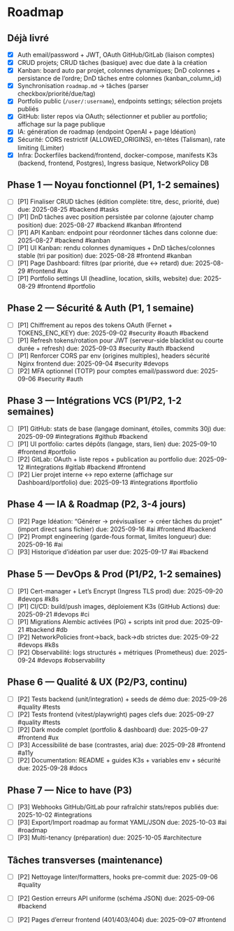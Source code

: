 # Roadmap

## Déjà livré
- [x] Auth email/password + JWT, OAuth GitHub/GitLab (liaison comptes)
- [x] CRUD projets; CRUD tâches (basique) avec due date à la création
- [x] Kanban: board auto par projet, colonnes dynamiques; DnD colonnes + persistance de l’ordre; DnD tâches entre colonnes (kanban_column_id)
- [x] Synchronisation `roadmap.md` → tâches (parser checkbox/priorité/due/tag)
- [x] Portfolio public (`/user/:username`), endpoints settings; sélection projets publiés
- [x] GitHub: lister repos via OAuth; sélectionner et publier au portfolio; affichage sur la page publique
- [x] IA: génération de roadmap (endpoint OpenAI + page Idéation)
- [x] Sécurité: CORS restrictif (ALLOWED_ORIGINS), en-têtes (Talisman), rate limiting (Limiter)
- [x] Infra: Dockerfiles backend/frontend, docker-compose, manifests K3s (backend, frontend, Postgres), Ingress basique, NetworkPolicy DB

## Phase 1 — Noyau fonctionnel (P1, 1-2 semaines)
- [ ] [P1] Finaliser CRUD tâches (édition complète: titre, desc, priorité, due) due: 2025-08-25 #backend #tasks
- [ ] [P1] DnD tâches avec position persistée par colonne (ajouter champ position) due: 2025-08-27 #backend #kanban #frontend
- [ ] [P1] API Kanban: endpoint pour réordonner tâches dans colonne due: 2025-08-27 #backend #kanban
- [ ] [P1] UI Kanban: rendu colonnes dynamiques + DnD tâches/colonnes stable (tri par position) due: 2025-08-28 #frontend #kanban
- [ ] [P1] Page Dashboard: filtres (par priorité, due <-> retard) due: 2025-08-29 #frontend #ux
- [ ] [P1] Portfolio settings UI (headline, location, skills, website) due: 2025-08-29 #frontend #portfolio

## Phase 2 — Sécurité & Auth (P1, 1 semaine)
- [ ] [P1] Chiffrement au repos des tokens OAuth (Fernet + TOKENS_ENC_KEY) due: 2025-09-02 #security #oauth #backend
- [ ] [P1] Refresh tokens/rotation pour JWT (serveur-side blacklist ou courte durée + refresh) due: 2025-09-03 #security #auth #backend
- [ ] [P1] Renforcer CORS par env (origines multiples), headers sécurité Nginx frontend due: 2025-09-04 #security #devops
- [ ] [P2] MFA optionnel (TOTP) pour comptes email/password due: 2025-09-06 #security #auth

## Phase 3 — Intégrations VCS (P1/P2, 1-2 semaines)
- [ ] [P1] GitHub: stats de base (langage dominant, étoiles, commits 30j) due: 2025-09-09 #integrations #github #backend
- [ ] [P1] UI portfolio: cartes dépôts (langage, stars, lien) due: 2025-09-10 #frontend #portfolio
- [ ] [P2] GitLab: OAuth + liste repos + publication au portfolio due: 2025-09-12 #integrations #gitlab #backend #frontend
- [ ] [P2] Lier projet interne ↔ repo externe (affichage sur Dashboard/portfolio) due: 2025-09-13 #integrations #portfolio

## Phase 4 — IA & Roadmap (P2, 3-4 jours)
- [ ] [P2] Page Idéation: “Générer → prévisualiser → créer tâches du projet” (import direct sans fichier) due: 2025-09-16 #ai #frontend #backend
- [ ] [P2] Prompt engineering (garde-fous format, limites longueur) due: 2025-09-16 #ai
- [ ] [P3] Historique d’idéation par user due: 2025-09-17 #ai #backend

## Phase 5 — DevOps & Prod (P1/P2, 1-2 semaines)
- [ ] [P1] Cert-manager + Let’s Encrypt (Ingress TLS prod) due: 2025-09-20 #devops #k8s
- [ ] [P1] CI/CD: build/push images, déploiement K3s (GitHub Actions) due: 2025-09-21 #devops #ci
- [ ] [P1] Migrations Alembic activées (PG) + scripts init prod due: 2025-09-21 #backend #db
- [ ] [P2] NetworkPolicies front->back, back->db strictes due: 2025-09-22 #devops #k8s
- [ ] [P2] Observabilité: logs structurés + métriques (Prometheus) due: 2025-09-24 #devops #observability

## Phase 6 — Qualité & UX (P2/P3, continu)
- [ ] [P2] Tests backend (unit/integration) + seeds de démo due: 2025-09-26 #quality #tests
- [ ] [P2] Tests frontend (vitest/playwright) pages clefs due: 2025-09-27 #quality #tests
- [ ] [P2] Dark mode complet (portfolio & dashboard) due: 2025-09-27 #frontend #ux
- [ ] [P3] Accessibilité de base (contrastes, aria) due: 2025-09-28 #frontend #a11y
- [ ] [P2] Documentation: README + guides K3s + variables env + sécurité due: 2025-09-28 #docs

## Phase 7 — Nice to have (P3)
- [ ] [P3] Webhooks GitHub/GitLab pour rafraîchir stats/repos publiés due: 2025-10-02 #integrations
- [ ] [P3] Export/Import roadmap au format YAML/JSON due: 2025-10-03 #ai #roadmap
- [ ] [P3] Multi-tenancy (préparation) due: 2025-10-05 #architecture

## Tâches transverses (maintenance)
- [ ] [P2] Nettoyage linter/formatters, hooks pre-commit due: 2025-09-06 #quality
- [ ] [P2] Gestion erreurs API uniforme (schéma JSON) due: 2025-09-06 #backend
- [ ] [P2] Pages d’erreur frontend (401/403/404) due: 2025-09-07 #frontend

